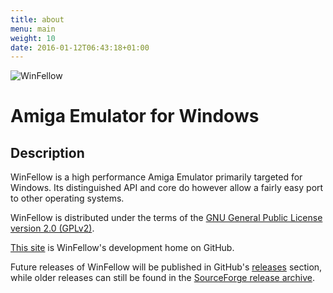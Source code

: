 ```yaml
---
title: about
menu: main
weight: 10
date: 2016-01-12T06:43:18+01:00
---
```

![WinFellow](../winfellow_logo_large_transparent.png) 

# Amiga Emulator for Windows

## Description

WinFellow is a high performance Amiga Emulator primarily targeted for Windows. Its distinguished API and core do however allow a fairly easy port to other operating systems.

WinFellow is distributed under the terms of the [GNU General Public License version 2.0 (GPLv2)](http://www.gnu.org/licenses/old-licenses/gpl-2.0.html).

[This site](https://github.com/petschau/WinFellow) is WinFellow's development home on GitHub.

Future releases of WinFellow will be published in GitHub's [releases](https://github.com/petschau/WinFellow/releases) section, while older releases can still be found in the [SourceForge release archive](https://sourceforge.net/projects/fellow/files/WinFellow/).